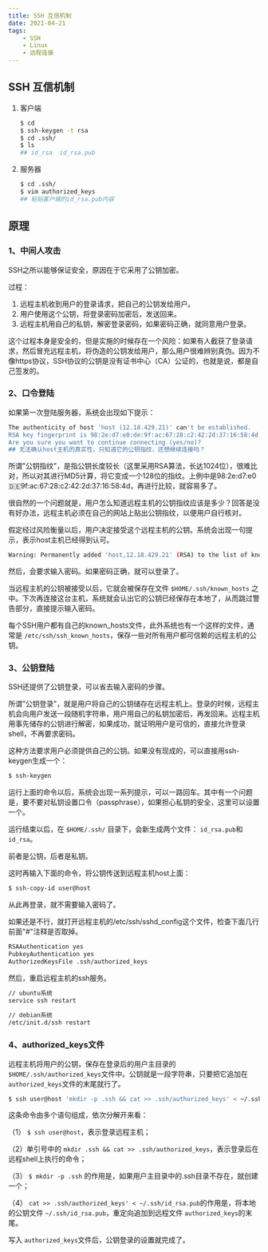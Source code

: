 ```yaml
---
title: SSH 互信机制
date: 2021-04-21
tags: 
    - SSH
    - Linux
    - 远程连接
---
```


## SSH 互信机制

1. 客户端

   ```bash
   $ cd
   $ ssh-keygen -t rsa
   $ cd .ssh/
   $ ls
   ## id_rsa  id_rsa.pub
   ```

2. 服务器

   ```bash
   $ cd .ssh/
   $ vim authorized_keys
   ## 粘贴客户端的id_rsa.pub内容
   ```

<!-- more -->

## 原理

### 1、中间人攻击

SSH之所以能够保证安全，原因在于它采用了公钥加密。

过程：

1. 远程主机收到用户的登录请求，把自己的公钥发给用户。
2. 用户使用这个公钥，将登录密码加密后，发送回来。
3. 远程主机用自己的私钥，解密登录密码，如果密码正确，就同意用户登录。

这个过程本身是安全的，但是实施的时候存在一个风险：如果有人截获了登录请求，然后冒充远程主机，将伪造的公钥发给用户，那么用户很难辨别真伪。因为不像https协议，SSH协议的公钥是没有证书中心（CA）公证的，也就是说，都是自己签发的。

### 2、口令登陆

如果第一次登陆服务器，系统会出现如下提示：

```bash
The authenticity of host 'host (12.18.429.21)' can't be established.
RSA key fingerprint is 98:2e:d7:e0:de:9f:ac:67:28:c2:42:2d:37:16:58:4d.
Are you sure you want to continue connecting (yes/no)?
## 无法确认host主机的真实性，只知道它的公钥指纹，还想继续连接吗？
```

所谓"公钥指纹"，是指公钥长度较长（这里采用RSA算法，长达1024位），很难比对，所以对其进行MD5计算，将它变成一个128位的指纹。上例中是98:2e:d7:e0:de:9f:ac:67:28:c2:42:2d:37:16:58:4d，再进行比较，就容易多了。

很自然的一个问题就是，用户怎么知道远程主机的公钥指纹应该是多少？回答是没有好办法，远程主机必须在自己的网站上贴出公钥指纹，以便用户自行核对。

假定经过风险衡量以后，用户决定接受这个远程主机的公钥。系统会出现一句提示，表示host主机已经得到认可。

```bash
Warning: Permanently added 'host,12.18.429.21' (RSA) to the list of known hosts.
```

然后，会要求输入密码。如果密码正确，就可以登录了。

当远程主机的公钥被接受以后，它就会被保存在文件 `$HOME/.ssh/known_hosts` 之中。下次再连接这台主机，系统就会认出它的公钥已经保存在本地了，从而跳过警告部分，直接提示输入密码。

每个SSH用户都有自己的known_hosts文件，此外系统也有一个这样的文件，通常是 `/etc/ssh/ssh_known_hosts`，保存一些对所有用户都可信赖的远程主机的公钥。

### 3、公钥登陆

SSH还提供了公钥登录，可以省去输入密码的步骤。

所谓"公钥登录"，就是用户将自己的公钥储存在远程主机上。登录的时候，远程主机会向用户发送一段随机字符串，用户用自己的私钥加密后，再发回来。远程主机用事先储存的公钥进行解密，如果成功，就证明用户是可信的，直接允许登录shell，不再要求密码。

这种方法要求用户必须提供自己的公钥。如果没有现成的，可以直接用ssh-keygen生成一个：

```bash
$ ssh-keygen
```

运行上面的命令以后，系统会出现一系列提示，可以一路回车。其中有一个问题是，要不要对私钥设置口令（passphrase），如果担心私钥的安全，这里可以设置一个。

运行结束以后，在 `$HOME/.ssh/` 目录下，会新生成两个文件： `id_rsa.pub`和 `id_rsa`。

前者是公钥，后者是私钥。

这时再输入下面的命令，将公钥传送到远程主机host上面：

```bash
$ ssh-copy-id user@host
```

从此再登录，就不需要输入密码了。

如果还是不行，就打开远程主机的/etc/ssh/sshd_config这个文件，检查下面几行前面"#"注释是否取掉。

```bash
RSAAuthentication yes
PubkeyAuthentication yes
AuthorizedKeysFile .ssh/authorized_keys
```

然后，重启远程主机的ssh服务。

```bash
// ubuntu系统
service ssh restart
　　
// debian系统
/etc/init.d/ssh restart
```

### 4、authorized_keys文件

远程主机将用户的公钥，保存在登录后的用户主目录的 `$HOME/.ssh/authorized_keys`文件中。公钥就是一段字符串，只要把它追加在 `authorized_keys`文件的末尾就行了。

```bash
$ ssh user@host 'mkdir -p .ssh && cat >> .ssh/authorized_keys' < ~/.ssh/id_rsa.pub
```

这条命令由多个语句组成，依次分解开来看：

（1） `$ ssh user@host`，表示登录远程主机；

（2）单引号中的 `mkdir .ssh && cat >> .ssh/authorized_keys`，表示登录后在远程shell上执行的命令；

（3） `$ mkdir -p .ssh` 的作用是，如果用户主目录中的.ssh目录不存在，就创建一个；

（4） `cat >> .ssh/authorized_keys' < ~/.ssh/id_rsa.pub`的作用是，将本地的公钥文件 `~/.ssh/id_rsa.pub`，重定向追加到远程文件 `authorized_keys`的末尾。

写入 `authorized_keys`文件后，公钥登录的设置就完成了。